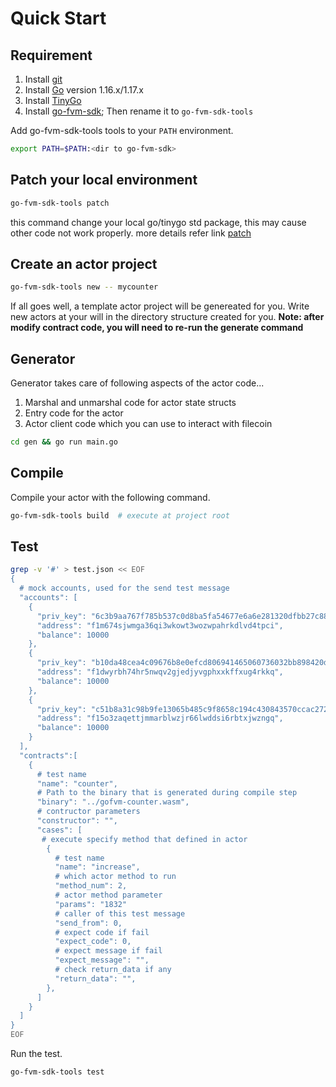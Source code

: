 # Quick Start

## Requirement

1. Install [git](https://github.com/git-guides/install-git) 
2. Install [Go](https://go.dev/doc/install) version 1.16.x/1.17.x
3. Install [TinyGo](https://tinygo.org/getting-started/install/)
4. Install [go-fvm-sdk](https://github.com/ipfs-force-community/go-fvm-sdk/releases); Then rename it to `go-fvm-sdk-tools`

Add go-fvm-sdk-tools tools to your ```PATH``` environment.
```bash
export PATH=$PATH:<dir to go-fvm-sdk>
```

## Patch your local environment

```bash
go-fvm-sdk-tools patch
```
this command change your local go/tinygo std package,  this may cause other code not work properly. more details refer link [patch](https://github.com/ipfs-force-community/go_tinygo_patch)

## Create an actor project

```sh
go-fvm-sdk-tools new -- mycounter
```

If all goes well, a template actor project will be genereated for you. Write new actors at your will in the directory structure created for you. **Note: after modify contract code, you will need to re-run the generate command**

## Generator

Generator takes care of following aspects of the actor code...

1. Marshal and unmarshal code for actor state structs
2. Entry code for the actor
3. Actor client code which you can use to interact with filecoin

```sh
cd gen && go run main.go
```

## Compile

Compile your actor with the following command.
```sh
go-fvm-sdk-tools build  # execute at project root
```

## Test

```sh
grep -v '#' > test.json << EOF
{
  # mock accounts, used for the send test message
  "accounts": [ 
    {
      "priv_key": "6c3b9aa767f785b537c0d8ba5fa54677e6a6e281320dfbb27c889b8fa460670f",
      "address": "f1m674sjwmga36qi3wkowt3wozwpahrkdlvd4tpci",
      "balance": 10000
    },
    {
      "priv_key": "b10da48cea4c09676b8e0efcd806941465060736032bb898420d0863dca72538",
      "address": "f1dwyrbh74hr5nwqv2gjedjyvgphxxkffxug4rkkq",
      "balance": 10000
    },
    {
      "priv_key": "c51b8a31c98b9fe13065b485c9f8658c194c430843570ccac2720a3b30b47adb",
      "address": "f15o3zaqettjmmarblwzjr66lwddsi6rbtxjwzngq",
      "balance": 10000
    }
  ],
  "contracts":[
    {
      # test name
      "name": "counter",       
      # Path to the binary that is generated during compile step           
      "binary": "../gofvm-counter.wasm",  
      # contructor parameters
      "constructor": "",                 
      "cases": [
       # execute specify method that defined in actor
        {           
          # test name
          "name": "increase",    
          # which actor method to run         
          "method_num": 2, 
          # actor method parameter              
          "params": "1832"   
          # caller of this test message             
          "send_from": 0,           
          # expect code if fail      
          "expect_code": 0,       
          # expect message if fail        
          "expect_message": "",      
          # check return_data if any     
          "return_data": "",              
        },
      ]
    }
  ]
}
EOF
```

Run the test.
```sh
go-fvm-sdk-tools test
```
